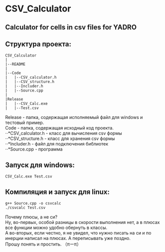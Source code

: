 # CSV_Calculator
## Calculator for cells in csv files for YADRO

## Структура проекта:

	CSV_Calculator
	|
	|--README
	|
	|--Code
	|	|--CSV_calculator.h
	|	|--CSV_structure.h
	|	|--Includer.h
	|	|--Source.cpp
	|
	|Release
	|	|--CSV_Calc.exe
	|	|--Test.csv

Release - папка, содержащая исполняемый файл для windows и тестовый пример.  
Code - папка, содержащая исходный код проекта.  
	⋅⋅*CSV_calculator.h - класс для вычисления csv формы  
	⋅⋅*CSV_structure.h - класс для хранения csv формы  
	⋅⋅*Includer.h - файл для подключения библиотек  
	⋅⋅*Source.cpp - программа  

## Запуск для windows:  
	CSV_Calc.exe Test.csv  

## Компиляция и запуск для linux:  
	g++ Source.cpp -o csvcalc  
	./csvcalc Test.csv  

Почему плюсы, а не си?  
Ну, во-первых, особой разницы в скорости выполнения нет, а в плюсах все функции можно удобно обернуть в классы.  
А во-вторых, если честно, я не увидел, что нужно писать на си и по инерции написал на плюсах. А переписывать уже поздно.  
Прошу понять и простить. （πーπ）  
